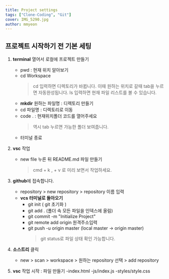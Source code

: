 ```yaml
---
title: Project settings
tags: ["Clone-Coding", "Git"]
cover: IMG_5290.jpg
author: mmyeon
---
```


## 프로젝트 시작하기 전 기본 세팅

1. **terminal** 열어서 로컬에 프로젝트 만들기

   - pwd : 현재 위치 알아보기
   - cd Workspace
     > cd 입력하면 디렉토리가 바뀝니다. 이때 원하는 위치로 갈때 tab을 누르면 자동완성됩니다.
     > ls 입력하면 현재 파일 리스트를 볼 수 있습니다.
   - **mkdir** 원하는 파일명 : 디렉토리 만들기
   - cd 파일명 : 디렉토리로 이동
   - code . : 현재위치폴더 코드를 열어주세요
     > 역시 tab 누르면 가능한 폴더 보여줍니다.
   - 터미널 종료

2. **vsc** 작업

   - new file 누른 뒤 README.md 파일 만들기
     > cmd + k , + v 로 미리 보면서 작업하세요.

3. **github**에 접속합니다.

   - repository > new repository > repository 이름 입력
   - **vcs 터미널로 돌아오기**
     - git init ( git 초기화 )
     - git add . (폴더 속 모든 파일을 인덱스에 올림)
     - git commit -m "Initialize Project"
     - git remote add origin 원격주소입력
     - git push -u origin master (local master -> origin master)
       > git status로 파일 상태 확인 가능합니다.

4. **소스트리** 클릭

   - new > scan > workspace > 원하는 repository 선택 > add repository

5. **vsc** 작업 시작 : 파일 만들기
   -index.html
   -js/index.js
   -styles/style.css
